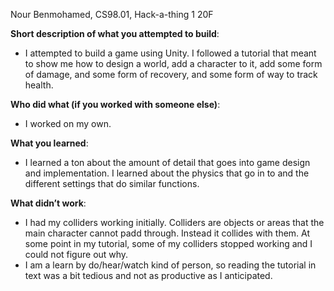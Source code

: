Nour Benmohamed, CS98.01, Hack-a-thing 1 20F



**Short description of what you attempted to build**:
  - I attempted to build a game using Unity. I followed a tutorial that meant to show me how to design a world, add a character to it, add some form of damage, and some form of recovery, and some form of way to track health. 
  
**Who did what (if you worked with someone else)**:
  - I worked on my own.
  
**What you learned**:
 - I learned a ton about the amount of detail that goes into game design and implementation. I learned about the physics that go in to and the different settings that do similar functions.
 
**What didn’t work**:
 - I had my colliders working initially. Colliders are objects or areas that the main character cannot padd through. Instead it collides with them. At some point in my tutorial, some of my colliders stopped working and I could not figure out why.
 - I am a learn by do/hear/watch kind of person, so reading the tutorial in text was a bit tedious and not as productive as I anticipated.
